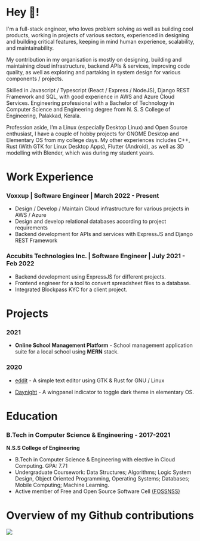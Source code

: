 # Hey 👋!

I'm a full-stack engineer, who loves problem solving as well as building cool products, working in projects of various sectors, experienced in designing and building critical features, keeping in mind human experience, scalability, and maintainability.

My contribution in my organisation is mostly on designing, building and maintaining cloud infrastructure, backend APIs & services, improving code quality, as well as exploring and partaking in system design for various components / projects. 

Skilled in Javascript / Typescript (React / Express / NodeJS), Django REST Framework and SQL, with good experience in AWS and Azure Cloud Services. Engineering professional with a Bachelor of Technology in Computer Science and Engineering degree from N. S. S College of Engineering, Palakkad, Kerala.

Profession aside, I’m a Linux (especially Desktop Linux) and Open Source enthusiast, I have a couple of hobby projects for GNOME Desktop and Elementary OS from my college days. My other experiences includes C++, Rust (With GTK for Linux Desktop Apps), Flutter (Android), as well as 3D modelling with Blender, which was during my student years.

# Work Experience


### Voxxup | Software Engineer | March 2022 - Present

- Design / Develop / Maintain Cloud infrastructure for various projects in AWS / Azure
- Design and develop relational databases according to project requirements
- Backend development for APIs and services with ExpressJS and Django REST Framework


### Accubits Technologies Inc. | Software Engineer | July 2021 - Feb 2022

- Backend development using ExpressJS for different projects.
- Frontend engineer for a tool to convert spreadsheet files to a database.
- Integrated Blockpass KYC for a client project.

# Projects

### 2021

- **Online School Management Platform** - School management application suite for a local school using **MERN** stack.

### 2020

- [eddit](https://github.com/maze-n/eddit) - A simple text editor using GTK & Rust for GNU / Linux

- [Daynight](https://github.com/maze-n/wingpanel-indicator-daynight) - A wingpanel indicator to toggle dark theme in elementary OS.

<!-- See more details in [Projects](https://maze-n.github.io./projects/)... -->

# Education

### B.Tech in Computer Science & Engineering - 2017-2021

**N.S.S College of Engineering**

- B.Tech in Computer Science & Engineering with elective in Cloud Computing. GPA: 7.71
- Undergraduate Coursework: Data Structures; Algorithms; Logic System Design, Object Oriented Programming, Operating Systems; Databases; Mobile Computing; Machine Learning.
- Active member of Free and Open Source Software Cell [(FOSSNSS)](https://fossnss.org)

 # Overview of my Github contributions

![](https://github-readme-stats.vercel.app/api?username=maze-n&count_private=true&theme=dark&show_icons=true)
